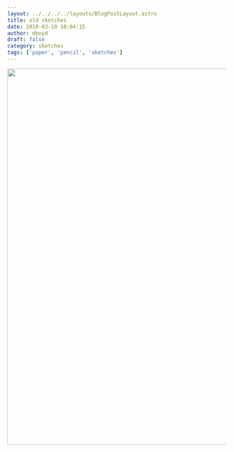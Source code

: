 ```yaml
---
layout: ../../../../layouts/BlogPostLayout.astro
title: old sketches
date: 2010-03-10 10:04:15
author: dboyd
draft: false
category: sketches
tags: ['paper', 'pencil', 'sketches']
---
```

<img
    srcset="https://img.danaboyd.com/images/2010/03/oldSketches_720.avif 720w, https://img.danaboyd.com/images/2010/03/oldSketches_480.avif 480w"
    sizes="(max-width: 720px) 100vw, (max-width: 480px) 100vw"
    src="https://img.danaboyd.com/images/2010/03/oldSketches.jpg"
    alt=""
    style="width: auto; height: clamp(0px, 95vh, 864px);"
/>

